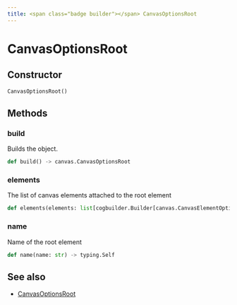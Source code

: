 ```yaml
---
title: <span class="badge builder"></span> CanvasOptionsRoot
---
```

# <span class="badge builder"></span> CanvasOptionsRoot

## Constructor

```python
CanvasOptionsRoot()
```
## Methods

### <span class="badge object-method"></span> build

Builds the object.

```python
def build() -> canvas.CanvasOptionsRoot
```

### <span class="badge object-method"></span> elements

The list of canvas elements attached to the root element

```python
def elements(elements: list[cogbuilder.Builder[canvas.CanvasElementOptions]]) -> typing.Self
```

### <span class="badge object-method"></span> name

Name of the root element

```python
def name(name: str) -> typing.Self
```

## See also

 * <span class="badge object-type-class"></span> [CanvasOptionsRoot](./object-CanvasOptionsRoot.md)
